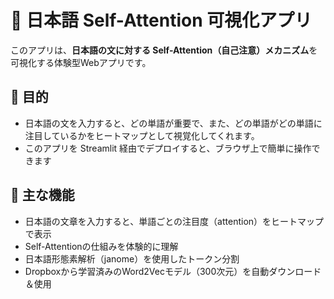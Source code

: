 # 🧠 日本語 Self-Attention 可視化アプリ
 
このアプリは、**日本語の文に対する Self-Attention（自己注意）メカニズム**を可視化する体験型Webアプリです。

## 🎯 目的

- 日本語の文を入力すると、どの単語が重要で、また、どの単語がどの単語に注目しているかをヒートマップとして視覚化してくれます。
- このアプリを Streamlit 経由でデプロイすると、ブラウザ上で簡単に操作できます

## 🚀 主な機能

- 日本語の文章を入力すると、単語ごとの注目度（attention）をヒートマップで表示
- Self-Attentionの仕組みを体験的に理解
- 日本語形態素解析（janome）を使用したトークン分割
- Dropboxから学習済みのWord2Vecモデル（300次元）を自動ダウンロード＆使用

